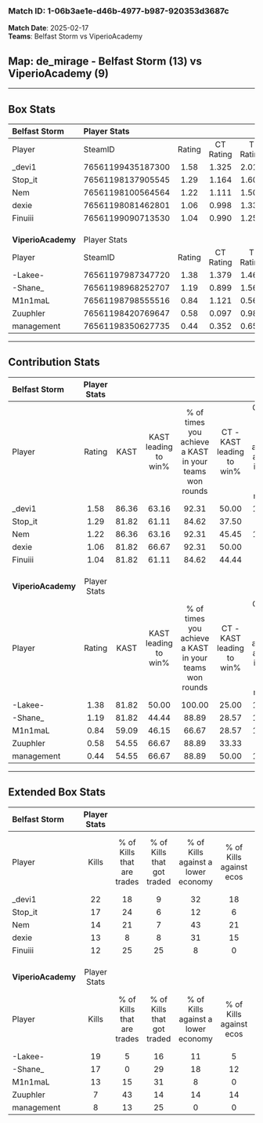 ### Match ID: 1-06b3ae1e-d46b-4977-b987-920353d3687c  
**Match Date**: 2025-02-17  
**Teams**: Belfast Storm vs ViperioAcademy  

## **Map**: de_mirage - Belfast Storm (13) vs ViperioAcademy (9)  
---  

## Box Stats  

| **Belfast Storm**  | Player Stats      |        |           |          |       |      |       |         |        |      |     |
| :- | :- | :-: | :-: | :-: | :-: | :-: | :-: | :-: | :-: | :-: | :-: |
| Player             | SteamID           | Rating | CT Rating | T Rating | KAST  | ADR  | Kills | Assists | Deaths | K/D  | HS% |
| _devi1             | 76561199435187300 |  1.58  |   1.325   |  2.014   | 86.36 | 85.5 |  22   |    4    |   11   | 2.00 | 68  |
| Stop_it            | 76561198137905545 |  1.29  |   1.164   |  1.609   | 81.82 | 88.5 |  17   |    5    |   14   | 1.21 | 47  |
| Nem                | 76561198100564564 |  1.22  |   1.111   |  1.507   | 86.36 | 69.9 |  14   |    4    |   11   | 1.27 | 57  |
| dexie              | 76561198081462801 |  1.06  |   0.998   |  1.337   | 81.82 | 63.1 |  13   |    5    |   14   | 0.93 | 38  |
| Finuiii            | 76561199090713530 |  1.04  |   0.990   |  1.257   | 81.82 | 64.7 |  12   |    9    |   14   | 0.86 | 50  |
|                    |                   |        |           |          |       |      |       |         |        |      |     |
|                    |                   |        |           |          |       |      |       |         |        |      |     |
|                    |                   |        |           |          |       |      |       |         |        |      |     |
| **ViperioAcademy** | Player Stats      |        |           |          |       |      |       |         |        |      |     |
| Player             | SteamID           | Rating | CT Rating | T Rating | KAST  | ADR  | Kills | Assists | Deaths | K/D  | HS% |
| -Lakee-            | 76561197987347720 |  1.38  |   1.379   |  1.467   | 81.82 | 79.6 |  19   |    2    |   12   | 1.58 | 63  |
| -Shane_            | 76561198968252707 |  1.19  |   0.899   |  1.565   | 81.82 | 81.1 |  17   |    3    |   17   | 1.00 | 58  |
| M1n1maL            | 76561198798555516 |  0.84  |   1.121   |  0.564   | 59.09 | 64.8 |  13   |    4    |   16   | 0.81 | 76  |
| Zuuphler           | 76561198420769647 |  0.58  |   0.097   |  0.980   | 54.55 | 50.1 |   7   |    5    |   14   | 0.50 | 71  |
| management         | 76561198350627735 |  0.44  |   0.352   |  0.650   | 54.55 | 37.1 |   8   |    2    |   19   | 0.42 | 37  |
---  

## Contribution Stats  

| **Belfast Storm**  | Player Stats |       |                      |                                                        |                           |                                                             |                          |                                                            |
| :- | :-: | :-: | :-: | :-: | :-: | :-: | :-: | :-: |
| Player             |    Rating    | KAST  | KAST leading to win% | % of times you achieve a KAST in your teams won rounds | CT - KAST leading to win% | CT - % of times you achieve a KAST in your teams won rounds | T - KAST leading to win% | T - % of times you achieve a KAST in your teams won rounds |
| _devi1             |     1.58     | 86.36 |        63.16         |                         92.31                          |           50.00           |                           100.00                            |          77.78           |                           87.50                            |
| Stop_it            |     1.29     | 81.82 |        61.11         |                         84.62                          |           37.50           |                            60.00                            |          80.00           |                           100.00                           |
| Nem                |     1.22     | 86.36 |        63.16         |                         92.31                          |           45.45           |                           100.00                            |          87.50           |                           87.50                            |
| dexie              |     1.06     | 81.82 |        66.67         |                         92.31                          |           50.00           |                            80.00                            |          80.00           |                           100.00                           |
| Finuiii            |     1.04     | 81.82 |        61.11         |                         84.62                          |           44.44           |                            80.00                            |          77.78           |                           87.50                            |
|                    |              |       |                      |                                                        |                           |                                                             |                          |                                                            |
|                    |              |       |                      |                                                        |                           |                                                             |                          |                                                            |
|                    |              |       |                      |                                                        |                           |                                                             |                          |                                                            |
| **ViperioAcademy** | Player Stats |       |                      |                                                        |                           |                                                             |                          |                                                            |
| Player             |    Rating    | KAST  | KAST leading to win% | % of times you achieve a KAST in your teams won rounds | CT - KAST leading to win% | CT - % of times you achieve a KAST in your teams won rounds | T - KAST leading to win% | T - % of times you achieve a KAST in your teams won rounds |
| -Lakee-            |     1.38     | 81.82 |        50.00         |                         100.00                         |           25.00           |                           100.00                            |          70.00           |                           100.00                           |
| -Shane_            |     1.19     | 81.82 |        44.44         |                         88.89                          |           28.57           |                           100.00                            |          54.55           |                           85.71                            |
| M1n1maL            |     0.84     | 59.09 |        46.15         |                         66.67                          |           28.57           |                           100.00                            |          66.67           |                           57.14                            |
| Zuuphler           |     0.58     | 54.55 |        66.67         |                         88.89                          |           33.33           |                            50.00                            |          77.78           |                           100.00                           |
| management         |     0.44     | 54.55 |        66.67         |                         88.89                          |           50.00           |                           100.00                            |          75.00           |                           85.71                            |
---  

## Extended Box Stats  

| **Belfast Storm**  | Player Stats |                            |                            |                                    |                         |                              |                                 |        |                             |                                     |                          |                               |                            |
| :- | :-: | :-: | :-: | :-: | :-: | :-: | :-: | :-: | :-: | :-: | :-: | :-: | :-: |
| Player             |    Kills     | % of Kills that are trades | % of Kills that got traded | % of Kills against a lower economy | % of Kills against ecos | % of Kills that are flawless | % of Kills that are close duels | Deaths | % of Deaths that get traded | % of Deaths against a lower economy | % of Deaths against ecos | % of Deaths that are flawless | % of Deaths that are close |
| _devi1             |      22      |             18             |             9              |                 32                 |           18            |              68              |                5                |   11   |             18              |                  9                  |            0             |              73               |             9              |
| Stop_it            |      17      |             24             |             6              |                 12                 |            6            |              82              |                0                |   14   |             21              |                 14                  |            0             |              64               |             14             |
| Nem                |      14      |             21             |             7              |                 43                 |           21            |              64              |                7                |   11   |             27              |                  9                  |            9             |              36               |             9              |
| dexie              |      13      |             8              |             8              |                 31                 |           15            |              85              |                0                |   14   |             29              |                 14                  |            0             |              57               |             0              |
| Finuiii            |      12      |             25             |             25             |                 8                  |            0            |              83              |                0                |   14   |             21              |                 21                  |            7             |              43               |             7              |
|                    |              |                            |                            |                                    |                         |                              |                                 |        |                             |                                     |                          |                               |                            |
|                    |              |                            |                            |                                    |                         |                              |                                 |        |                             |                                     |                          |                               |                            |
|                    |              |                            |                            |                                    |                         |                              |                                 |        |                             |                                     |                          |                               |                            |
| **ViperioAcademy** | Player Stats |                            |                            |                                    |                         |                              |                                 |        |                             |                                     |                          |                               |                            |
| Player             |    Kills     | % of Kills that are trades | % of Kills that got traded | % of Kills against a lower economy | % of Kills against ecos | % of Kills that are flawless | % of Kills that are close duels | Deaths | % of Deaths that get traded | % of Deaths against a lower economy | % of Deaths against ecos | % of Deaths that are flawless | % of Deaths that are close |
| -Lakee-            |      19      |             5              |             16             |                 11                 |            5            |              68              |               11                |   12   |             17              |                 17                  |            0             |              75               |             8              |
| -Shane_            |      17      |             0              |             29             |                 18                 |           12            |              53              |                6                |   17   |             18              |                 18                  |            6             |              71               |             6              |
| M1n1maL            |      13      |             15             |             31             |                 8                  |            0            |              46              |                0                |   16   |              0              |                 13                  |            0             |              81               |             0              |
| Zuuphler           |      7       |             43             |             14             |                 14                 |           14            |              71              |               14                |   14   |              0              |                 14                  |            0             |              71               |             0              |
| management         |      8       |             13             |             25             |                 0                  |            0            |              25              |               13                |   19   |             16              |                 11                  |            0             |              84               |             0              |
